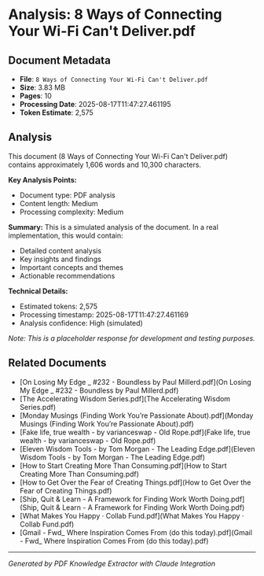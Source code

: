 # Analysis: 8 Ways of Connecting Your Wi-Fi Can't Deliver.pdf

## Document Metadata
- **File**: `8 Ways of Connecting Your Wi-Fi Can't Deliver.pdf`
- **Size**: 3.83 MB
- **Pages**: 10
- **Processing Date**: 2025-08-17T11:47:27.461195
- **Token Estimate**: 2,575

## Analysis

This document (8 Ways of Connecting Your Wi-Fi Can't Deliver.pdf) contains approximately 1,606 words and 10,300 characters.

**Key Analysis Points:**
- Document type: PDF analysis
- Content length: Medium
- Processing complexity: Medium

**Summary:**
This is a simulated analysis of the document. In a real implementation, this would contain:
- Detailed content analysis
- Key insights and findings
- Important concepts and themes
- Actionable recommendations

**Technical Details:**
- Estimated tokens: 2,575
- Processing timestamp: 2025-08-17T11:47:27.461169
- Analysis confidence: High (simulated)

*Note: This is a placeholder response for development and testing purposes.*

## Related Documents

- [On Losing My Edge _ #232 - Boundless by Paul Millerd.pdf](On Losing My Edge _ #232 - Boundless by Paul Millerd.pdf)
- [The Accelerating Wisdom Series.pdf](The Accelerating Wisdom Series.pdf)
- [Monday Musings (Finding Work You’re Passionate About).pdf](Monday Musings (Finding Work You’re Passionate About).pdf)
- [Fake life, true wealth - by varianceswap - Old Rope.pdf](Fake life, true wealth - by varianceswap - Old Rope.pdf)
- [Eleven Wisdom Tools - by Tom Morgan - The Leading Edge.pdf](Eleven Wisdom Tools - by Tom Morgan - The Leading Edge.pdf)
- [How to Start Creating More Than Consuming.pdf](How to Start Creating More Than Consuming.pdf)
- [How to Get Over the Fear of Creating Things.pdf](How to Get Over the Fear of Creating Things.pdf)
- [Ship, Quit & Learn - A Framework for Finding Work Worth Doing.pdf](Ship, Quit & Learn - A Framework for Finding Work Worth Doing.pdf)
- [What Makes You Happy · Collab Fund.pdf](What Makes You Happy · Collab Fund.pdf)
- [Gmail - Fwd_ Where Inspiration Comes From (do this today).pdf](Gmail - Fwd_ Where Inspiration Comes From (do this today).pdf)

---
*Generated by PDF Knowledge Extractor with Claude Integration*